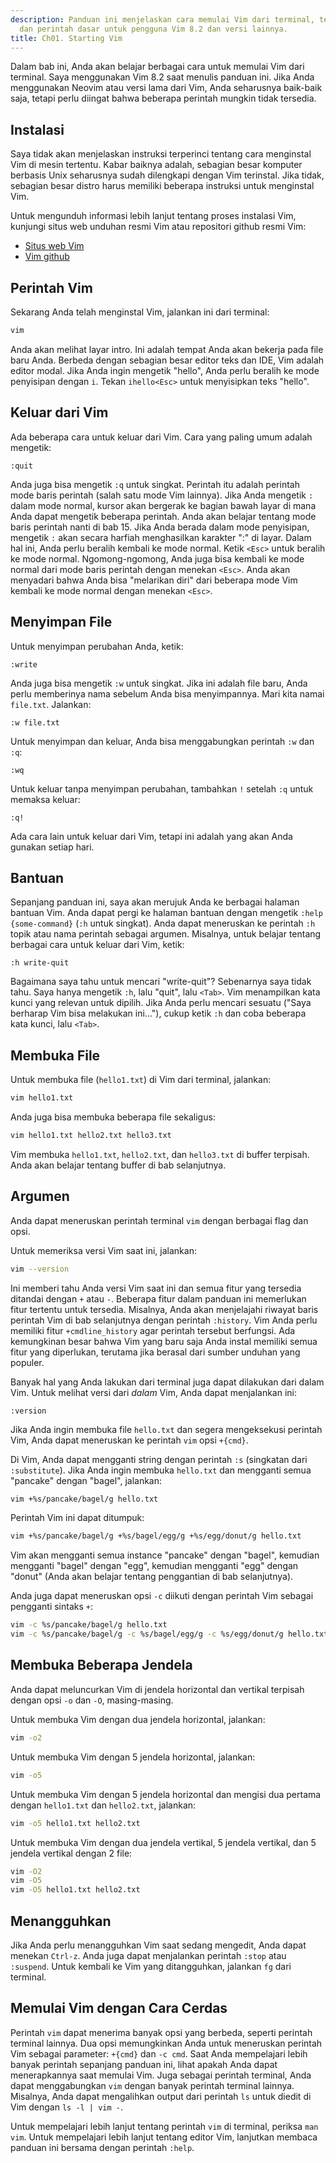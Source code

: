 ```yaml
---
description: Panduan ini menjelaskan cara memulai Vim dari terminal, termasuk instalasi
  dan perintah dasar untuk pengguna Vim 8.2 dan versi lainnya.
title: Ch01. Starting Vim
---
```


Dalam bab ini, Anda akan belajar berbagai cara untuk memulai Vim dari terminal. Saya menggunakan Vim 8.2 saat menulis panduan ini. Jika Anda menggunakan Neovim atau versi lama dari Vim, Anda seharusnya baik-baik saja, tetapi perlu diingat bahwa beberapa perintah mungkin tidak tersedia.

## Instalasi

Saya tidak akan menjelaskan instruksi terperinci tentang cara menginstal Vim di mesin tertentu. Kabar baiknya adalah, sebagian besar komputer berbasis Unix seharusnya sudah dilengkapi dengan Vim terinstal. Jika tidak, sebagian besar distro harus memiliki beberapa instruksi untuk menginstal Vim.

Untuk mengunduh informasi lebih lanjut tentang proses instalasi Vim, kunjungi situs web unduhan resmi Vim atau repositori github resmi Vim:
- [Situs web Vim](https://www.vim.org/download.php)
- [Vim github](https://github.com/vim/vim)

## Perintah Vim

Sekarang Anda telah menginstal Vim, jalankan ini dari terminal:

```bash
vim
```

Anda akan melihat layar intro. Ini adalah tempat Anda akan bekerja pada file baru Anda. Berbeda dengan sebagian besar editor teks dan IDE, Vim adalah editor modal. Jika Anda ingin mengetik "hello", Anda perlu beralih ke mode penyisipan dengan `i`. Tekan `ihello<Esc>` untuk menyisipkan teks "hello".

## Keluar dari Vim

Ada beberapa cara untuk keluar dari Vim. Cara yang paling umum adalah mengetik:

```shell
:quit
```

Anda juga bisa mengetik `:q` untuk singkat. Perintah itu adalah perintah mode baris perintah (salah satu mode Vim lainnya). Jika Anda mengetik `:` dalam mode normal, kursor akan bergerak ke bagian bawah layar di mana Anda dapat mengetik beberapa perintah. Anda akan belajar tentang mode baris perintah nanti di bab 15. Jika Anda berada dalam mode penyisipan, mengetik `:` akan secara harfiah menghasilkan karakter ":" di layar. Dalam hal ini, Anda perlu beralih kembali ke mode normal. Ketik `<Esc>` untuk beralih ke mode normal. Ngomong-ngomong, Anda juga bisa kembali ke mode normal dari mode baris perintah dengan menekan `<Esc>`. Anda akan menyadari bahwa Anda bisa "melarikan diri" dari beberapa mode Vim kembali ke mode normal dengan menekan `<Esc>`.

## Menyimpan File

Untuk menyimpan perubahan Anda, ketik:

```shell
:write
```

Anda juga bisa mengetik `:w` untuk singkat. Jika ini adalah file baru, Anda perlu memberinya nama sebelum Anda bisa menyimpannya. Mari kita namai `file.txt`. Jalankan:

```shell
:w file.txt
```

Untuk menyimpan dan keluar, Anda bisa menggabungkan perintah `:w` dan `:q`:

```shell
:wq
```

Untuk keluar tanpa menyimpan perubahan, tambahkan `!` setelah `:q` untuk memaksa keluar:

```shell
:q!
```

Ada cara lain untuk keluar dari Vim, tetapi ini adalah yang akan Anda gunakan setiap hari.

## Bantuan

Sepanjang panduan ini, saya akan merujuk Anda ke berbagai halaman bantuan Vim. Anda dapat pergi ke halaman bantuan dengan mengetik `:help {some-command}` (`:h` untuk singkat). Anda dapat meneruskan ke perintah `:h` topik atau nama perintah sebagai argumen. Misalnya, untuk belajar tentang berbagai cara untuk keluar dari Vim, ketik:

```shell
:h write-quit
```

Bagaimana saya tahu untuk mencari "write-quit"? Sebenarnya saya tidak tahu. Saya hanya mengetik `:h`, lalu "quit", lalu `<Tab>`. Vim menampilkan kata kunci yang relevan untuk dipilih. Jika Anda perlu mencari sesuatu ("Saya berharap Vim bisa melakukan ini..."), cukup ketik `:h` dan coba beberapa kata kunci, lalu `<Tab>`.

## Membuka File

Untuk membuka file (`hello1.txt`) di Vim dari terminal, jalankan:

```bash
vim hello1.txt
```

Anda juga bisa membuka beberapa file sekaligus:

```bash
vim hello1.txt hello2.txt hello3.txt
```

Vim membuka `hello1.txt`, `hello2.txt`, dan `hello3.txt` di buffer terpisah. Anda akan belajar tentang buffer di bab selanjutnya.

## Argumen

Anda dapat meneruskan perintah terminal `vim` dengan berbagai flag dan opsi.

Untuk memeriksa versi Vim saat ini, jalankan:

```bash
vim --version
```

Ini memberi tahu Anda versi Vim saat ini dan semua fitur yang tersedia ditandai dengan `+` atau `-`. Beberapa fitur dalam panduan ini memerlukan fitur tertentu untuk tersedia. Misalnya, Anda akan menjelajahi riwayat baris perintah Vim di bab selanjutnya dengan perintah `:history`. Vim Anda perlu memiliki fitur `+cmdline_history` agar perintah tersebut berfungsi. Ada kemungkinan besar bahwa Vim yang baru saja Anda instal memiliki semua fitur yang diperlukan, terutama jika berasal dari sumber unduhan yang populer.

Banyak hal yang Anda lakukan dari terminal juga dapat dilakukan dari dalam Vim. Untuk melihat versi dari *dalam* Vim, Anda dapat menjalankan ini:

```shell
:version
```

Jika Anda ingin membuka file `hello.txt` dan segera mengeksekusi perintah Vim, Anda dapat meneruskan ke perintah `vim` opsi `+{cmd}`.

Di Vim, Anda dapat mengganti string dengan perintah `:s` (singkatan dari `:substitute`). Jika Anda ingin membuka `hello.txt` dan mengganti semua "pancake" dengan "bagel", jalankan:

```bash
vim +%s/pancake/bagel/g hello.txt
```

Perintah Vim ini dapat ditumpuk:

```bash
vim +%s/pancake/bagel/g +%s/bagel/egg/g +%s/egg/donut/g hello.txt
```

Vim akan mengganti semua instance "pancake" dengan "bagel", kemudian mengganti "bagel" dengan "egg", kemudian mengganti "egg" dengan "donut" (Anda akan belajar tentang penggantian di bab selanjutnya).

Anda juga dapat meneruskan opsi `-c` diikuti dengan perintah Vim sebagai pengganti sintaks `+`:

```bash
vim -c %s/pancake/bagel/g hello.txt
vim -c %s/pancake/bagel/g -c %s/bagel/egg/g -c %s/egg/donut/g hello.txt
```

## Membuka Beberapa Jendela

Anda dapat meluncurkan Vim di jendela horizontal dan vertikal terpisah dengan opsi `-o` dan `-O`, masing-masing.

Untuk membuka Vim dengan dua jendela horizontal, jalankan:

```bash
vim -o2
```

Untuk membuka Vim dengan 5 jendela horizontal, jalankan:

```bash
vim -o5
```

Untuk membuka Vim dengan 5 jendela horizontal dan mengisi dua pertama dengan `hello1.txt` dan `hello2.txt`, jalankan:

```bash
vim -o5 hello1.txt hello2.txt
```

Untuk membuka Vim dengan dua jendela vertikal, 5 jendela vertikal, dan 5 jendela vertikal dengan 2 file:

```bash
vim -O2
vim -O5
vim -O5 hello1.txt hello2.txt
```

## Menangguhkan

Jika Anda perlu menangguhkan Vim saat sedang mengedit, Anda dapat menekan `Ctrl-z`. Anda juga dapat menjalankan perintah `:stop` atau `:suspend`. Untuk kembali ke Vim yang ditangguhkan, jalankan `fg` dari terminal.

## Memulai Vim dengan Cara Cerdas

Perintah `vim` dapat menerima banyak opsi yang berbeda, seperti perintah terminal lainnya. Dua opsi memungkinkan Anda untuk meneruskan perintah Vim sebagai parameter: `+{cmd}` dan `-c cmd`. Saat Anda mempelajari lebih banyak perintah sepanjang panduan ini, lihat apakah Anda dapat menerapkannya saat memulai Vim. Juga sebagai perintah terminal, Anda dapat menggabungkan `vim` dengan banyak perintah terminal lainnya. Misalnya, Anda dapat mengalihkan output dari perintah `ls` untuk diedit di Vim dengan `ls -l | vim -`.

Untuk mempelajari lebih lanjut tentang perintah `vim` di terminal, periksa `man vim`. Untuk mempelajari lebih lanjut tentang editor Vim, lanjutkan membaca panduan ini bersama dengan perintah `:help`.